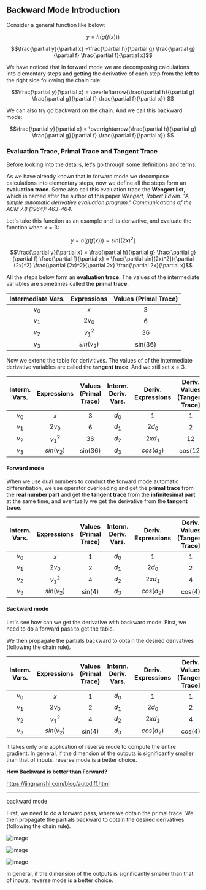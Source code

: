 ## Backward Mode Introduction

Consider a general function like below:

$$y = h ( g ( f(x) ) )$$

$$\frac{\partial y}{\partial x} =\frac{\partial h}{\partial g} \frac{\partial g}{\partial f} \frac{\partial f}{\partial x}$$

We have noticed that in forward mode we are decomposing calculations into elementary steps and getting the derivative of each step from the left to the right side following the chain rule:

$$\frac{\partial y}{\partial x} = \overleftarrow{\frac{\partial h}{\partial g} \frac{\partial g}{\partial f} \frac{\partial f}{\partial x}} $$

We can also try go backward on the chain. And we call this backward mode:

$$\frac{\partial y}{\partial x} = \overrightarrow{\frac{\partial h}{\partial g} \frac{\partial g}{\partial f} \frac{\partial f}{\partial x}} $$


### Evaluation Trace, Primal Trace and Tangent Trace

Before looking into the details, let's go through some definitions and terms. 

As we have already known that in forward mode we decompose calculations into elementary steps, now we define all the steps form an __evaluation trace__. Some also call this evaluation trace the __Wengert list__, which is named after the author of this paper *Wengert, Robert Edwin. "A simple automatic derivative evaluation program." Communications of the ACM 7.8 (1964): 463-464*.

Let's take this function as an example and its derivative, and evaluate the function when $x = 3$:

$$y = h ( g ( f(x) ) ) = sin[(2x)^2]$$

$$\frac{\partial y}{\partial x} = \frac{\partial h}{\partial g} \frac{\partial g}{\partial f} \frac{\partial f}{\partial x} = \frac{\partial sin[(2x)^2]}{\partial (2x)^2} \frac{\partial (2x)^2}{\partial 2x} \frac{\partial 2x}{\partial x}$$

All the steps below form an __evaluation trace__. The values of the intermediate variables are sometimes called the __primal trace__.

| Intermediate Vars.                | Expressions | Values (Primal Trace)| 
|:---------------------------------:|:-----------:|:--------------------:|
| $v_0$                             | $x$         | 3                    |
| $v_1$                             | $2v_0$      | 6                    |
| $v_2$                             | $v_1^2$     | 36                   |
| $v_3$                             | $sin(v_2)$  | sin(36)              |

Now we extend the table for derivitives. The values of of the intermediate derivative variables are called the __tangent trace__. And we still set $x = 3$.

| Interm. Vars.                     | Expressions | Values (Primal Trace) | Interm. Deriv. Vars.     | Deriv. Expressions | Deriv. Values (Tangent Trace)| 
|:---------------------------------:|:-----------:|:---------------------:|:------------------------:|:------------------:|:----------------------------:|
| $v_0$                             | $x$         | 3                     |  $d_0$                   | 1                  | 1                            |
| $v_1$                             | $2v_0$      | 6                     |  $d_1$                   | $2d_0$             | 2                            |
| $v_2$                             | $v_1^2$     | 36                    |  $d_2$                   | $2xd_1$            | 12                           |
| $v_3$                             | $sin(v_2)$  | sin(36)               |  $d_3$                   | $cos(d_2)$         | cos(12)                      |



#### Forward mode

When we use dual numbers to conduct the forward mode automatic differentiation, we use operator overloading and get the __primal trace__ from the __real number part__ and get the __tangent trace__ from the __infinitesimal part__ at the same time, and eventually we get the derivative from the __tangent trace__.

| Interm. Vars.                     | Expressions | Values (Primal Trace) | Interm. Deriv. Vars.     | Deriv. Expressions | Deriv. Values (Tangent Trace)| Forward |
|:---------------------------------:|:-----------:|:---------------------:|:------------------------:|:------------------:|:----------------------------:|:-------:|          
| $v_0$                             | $x$         | 1                     |  $d_0$                   | 1                  | 1                            |    ↓    |
| $v_1$                             | $2v_0$      | 2                     |  $d_1$                   | $2d_0$             | 2                            |    ↓    |
| $v_2$                             | $v_1^2$     | 4                     |  $d_2$                   | $2xd_1$            | 4                            |    ↓    |
| $v_3$                             | $sin(v_2)$  | sin(4)                |  $d_3$                   | $cos(d_2)$         | cos(4)                       |    ↓    |

#### Backward mode

Let's see how can we get the derivative with backward mode. First, we need to do a forward pass to get the table. 

We then propagate the partials backward to obtain the desired derivatives (following the chain rule).

| Interm. Vars.                     | Expressions | Values (Primal Trace) | Interm. Deriv. Vars.     | Deriv. Expressions | Deriv. Values (Tangent Trace)| Backward |
|:---------------------------------:|:-----------:|:---------------------:|:------------------------:|:------------------:|:----------------------------:|:--------:|          
| $v_0$                             | $x$         | 1                     |  $d_0$                   | 1                  | 1                            |    ↑     |
| $v_1$                             | $2v_0$      | 2                     |  $d_1$                   | $2d_0$             | 2                            |    ↑     |
| $v_2$                             | $v_1^2$     | 4                     |  $d_2$                   | $2xd_1$            | 4                            |    ↑     |
| $v_3$                             | $sin(v_2)$  | sin(4)                |  $d_3$                   | $cos(d_2)$         | cos(4)                       |    ↑     |

it takes only one application of reverse mode to compute the entire gradient. In general, if the dimension of the outputs is significantly smaller than that of inputs, reverse mode is a better choice.

__How Backward is better than Forward?__


https://jingnanshi.com/blog/autodiff.html

-----------

backward mode

First, we need to do a forward pass, where we obtain the primal trace. We then propagate the partials backward to obtain the desired derivatives (following the chain rule).

![image](https://github.com/mincongzhang/AAD/assets/5571030/4a9bb3fa-656a-4266-a7c5-6248457d050e)

![image](https://github.com/mincongzhang/AAD/assets/5571030/55fd41aa-dd89-4392-8660-356870fe8256)

![image](https://github.com/mincongzhang/AAD/assets/5571030/56a0c03b-655a-44bb-b415-9e60826968c2)



In general, if the dimension of the outputs is significantly smaller than that of inputs, reverse mode is a better choice.
